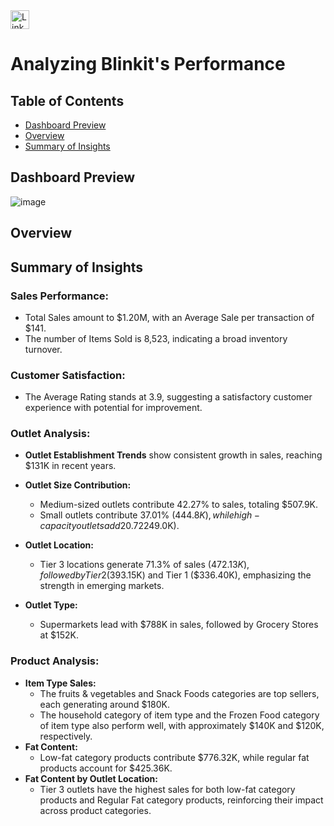 <a href="https://www.linkedin.com/in/kshitija-chilbule-b98515309/" target="_blank">
  <img src="https://img.shields.io/badge/LinkedIn-Connect-blue?style=flat&logo=linkedin" alt="LinkedIn Badge" style="height: 30px; width: auto;">
</a>

# Analyzing Blinkit's Performance

## Table of Contents
- [Dashboard Preview](#dashboard-preview)
- [Overview](#overview)
- [Summary of Insights](#summary-of-insights)

## Dashboard Preview

![image](https://github.com/user-attachments/assets/9ee4b7ac-702a-46c7-bc59-8f3c879a4ece)

## Overview


## Summary of Insights

### Sales Performance:
- Total Sales amount to $1.20M, with an Average Sale per transaction of $141.
- The number of Items Sold is 8,523, indicating a broad inventory turnover.

### Customer Satisfaction:
- The Average Rating stands at 3.9, suggesting a satisfactory customer experience with potential for improvement.

### Outlet Analysis:
- <b>Outlet Establishment Trends</b> show consistent growth in sales, reaching $131K in recent years.

- <b>Outlet Size Contribution: </b>
   - Medium-sized outlets contribute 42.27% to sales, totaling $507.9K.
   - Small outlets contribute 37.01% ($444.8K), while high-capacity outlets add 20.72% ($249.0K).

- <b>Outlet Location: </b>
   - Tier 3 locations generate 71.3% of sales ($472.13K), followed by Tier 2 ($393.15K) and Tier 1 ($336.40K), emphasizing the strength in emerging markets.
- <b>Outlet Type: </b>
   - Supermarkets lead with $788K in sales, followed by Grocery Stores at $152K.
 
### Product Analysis:
- <b>Item Type Sales:</b>
  - The fruits & vegetables and Snack Foods categories are top sellers, each generating around $180K.
  - The household category of item type and the Frozen Food category of item type also perform well, with approximately $140K and $120K, respectively.
- <b>Fat Content:</b>
  - Low-fat category products contribute $776.32K, while regular fat products account for $425.36K.
- <b>Fat Content by Outlet Location:</b>
  - Tier 3 outlets have the highest sales for both low-fat category products and Regular Fat category products, reinforcing their impact across product categories.
